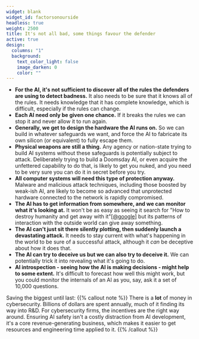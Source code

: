 ```yaml
---
widget: blank
widget_id: factorsonourside
headless: true
weight: 2500
title: It's not all bad, some things favour the defender
active: true
design:
  columns: "1"
  background:
    text_color_light: false
    image_darken: 0
    color: ""
---
```


 - **For the AI, it's not sufficient to discover all of the rules the defenders are using to detect badness.**  It also needs to be sure that it knows all of the rules.  It needs knowledge that it has complete knowledge, which is difficult, especially if the rules can change.
 - **Each AI need only be given one chance.**  If it breaks the rules we can stop it and never allow it to run again.
 - **Generally, we get to design the hardware the AI runs on.**  So we can build in whatever safeguards we want, and force the AI to fabricate its own silicon (or equivalent) to fully escape them.
 - **Physical weapons are still a thing.**  Any agency or nation-state trying to build AI systems without these safeguards is potentially subject to attack.  Deliberately trying to build a Doomsday AI, or even acquire the unfettered capability to do that, is likely to get you nuked, and you need to be very sure you can do it in secret before you try.
 - **All computer systems will need this type of protection anyway.**  Malware and malicious attack techniques, including those boosted by weak-ish AI, are likely to become so advanced that unprotected hardware connected to the network is rapidly compromised.
 - **The AI has to get information from somewhere, and we can monitor what it's looking at.**  It won't be as easy as seeing it search for "How to destroy humanity and get away with it"[\[@google\]](https://www.google.com/search?q=How+to+destroy+humanity+and+get+away+with+it) but its patterns of interaction with the outside world can give away something.
 - **The AI can't just sit there silently plotting, then suddenly launch a devastating attack.**  It needs to stay current with what's happening in the world to be sure of a successful attack, although it *can* be deceptive about how it does that.
 - **The AI can try to deceive us but we can also try to deceive it.**  We can potentially trick it into revealing what it's going to do.
 - **AI introspection - seeing how the AI is making decisions - might help to some extent.**  It's difficult to forecast how well this might work, but you could monitor the internals of an AI as you, say, ask it a set of 10,000 questions.

Saving the biggest until last:
{{% callout note %}}
There is a **lot** of money in cybersecurity.  Billions of dollars are spent annually, much of it finding its way into R&D.  For cybersecurity firms, the incentives are the right way around.  Ensuring AI safety isn't a costly distraction from AI development, it's a core revenue-generating business, which makes it easier to get resources and engineering time applied to it.
{{% /callout %}}